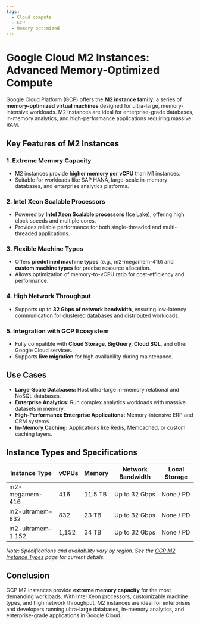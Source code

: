 ```yaml
---
tags:
  - Cloud compute
  - GCP
  - Memory optimized
---
```


# Google Cloud M2 Instances: Advanced Memory-Optimized Compute

Google Cloud Platform (GCP) offers the **M2 instance family**, a series of **memory-optimized virtual machines** designed for ultra-large, memory-intensive workloads. M2 instances are ideal for enterprise-grade databases, in-memory analytics, and high-performance applications requiring massive RAM.

## Key Features of M2 Instances

### 1. **Extreme Memory Capacity**

* M2 instances provide **higher memory per vCPU** than M1 instances.
* Suitable for workloads like SAP HANA, large-scale in-memory databases, and enterprise analytics platforms.

### 2. **Intel Xeon Scalable Processors**

* Powered by **Intel Xeon Scalable processors** (Ice Lake), offering high clock speeds and multiple cores.
* Provides reliable performance for both single-threaded and multi-threaded applications.

### 3. **Flexible Machine Types**

* Offers **predefined machine types** (e.g., m2-megamem-416) and **custom machine types** for precise resource allocation.
* Allows optimization of memory-to-vCPU ratio for cost-efficiency and performance.

### 4. **High Network Throughput**

* Supports up to **32 Gbps of network bandwidth**, ensuring low-latency communication for clustered databases and distributed workloads.

### 5. **Integration with GCP Ecosystem**

* Fully compatible with **Cloud Storage, BigQuery, Cloud SQL**, and other Google Cloud services.
* Supports **live migration** for high availability during maintenance.

## Use Cases

* **Large-Scale Databases:** Host ultra-large in-memory relational and NoSQL databases.
* **Enterprise Analytics:** Run complex analytics workloads with massive datasets in memory.
* **High-Performance Enterprise Applications:** Memory-intensive ERP and CRM systems.
* **In-Memory Caching:** Applications like Redis, Memcached, or custom caching layers.

## Instance Types and Specifications

| Instance Type     | vCPUs | Memory  | Network Bandwidth | Local Storage |
| ----------------- | ----- | ------- | ----------------- | ------------- |
| m2-megamem-416    | 416   | 11.5 TB | Up to 32 Gbps     | None / PD     |
| m2-ultramem-832   | 832   | 23 TB   | Up to 32 Gbps     | None / PD     |
| m2-ultramem-1.152 | 1,152 | 34 TB   | Up to 32 Gbps     | None / PD     |

*Note: Specifications and availability vary by region. See the [GCP M2 Instance Types](https://cloud.google.com/compute/docs/machine-types#m2_machine_types) page for current details.*

## Conclusion

GCP M2 instances provide **extreme memory capacity** for the most demanding workloads. With Intel Xeon processors, customizable machine types, and high network throughput, M2 instances are ideal for enterprises and developers running ultra-large databases, in-memory analytics, and enterprise-grade applications in Google Cloud.

